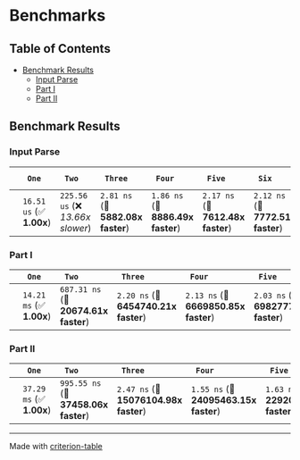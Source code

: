 # Benchmarks

## Table of Contents

- [Benchmark Results](#benchmark-results)
    - [Input Parse ](#input-parse-)
    - [Part I ](#part-i-)
    - [Part II ](#part-ii-)

## Benchmark Results

### Input Parse 

|        | ` One`                   | ` Two`                            | ` Three`                          | ` Four`                           | ` Five`                           | ` Six`                            | ` Seven`                          | ` Eight`                          | ` Nine`                           | ` Ten`                            | ` Eleven`                         | ` Twelve`                         | ` Thirteen`                       | ` Fourteen`                       | ` Fifteen`                        | ` Sixteen`                        | ` Seventeen`                      | ` Eighteen`                       | ` Nineteen`                       | ` Twenty`                         | ` TwentyOne`                      | ` TwentyTwo`                      | ` TwentyThree`                    | ` TwentyFour`                     | ` TwentyFive`                      |
|:-------|:-------------------------|:----------------------------------|:----------------------------------|:----------------------------------|:----------------------------------|:----------------------------------|:----------------------------------|:----------------------------------|:----------------------------------|:----------------------------------|:----------------------------------|:----------------------------------|:----------------------------------|:----------------------------------|:----------------------------------|:----------------------------------|:----------------------------------|:----------------------------------|:----------------------------------|:----------------------------------|:----------------------------------|:----------------------------------|:----------------------------------|:----------------------------------|:---------------------------------- |
|        | `16.51 us` (✅ **1.00x**) | `225.56 us` (❌ *13.66x slower*)   | `2.81 ns` (🚀 **5882.08x faster**) | `1.86 ns` (🚀 **8886.49x faster**) | `2.17 ns` (🚀 **7612.48x faster**) | `2.12 ns` (🚀 **7772.51x faster**) | `2.17 ns` (🚀 **7606.78x faster**) | `2.17 ns` (🚀 **7611.15x faster**) | `2.17 ns` (🚀 **7604.35x faster**) | `3.41 ns` (🚀 **4842.16x faster**) | `3.09 ns` (🚀 **5342.40x faster**) | `2.79 ns` (🚀 **5921.89x faster**) | `2.16 ns` (🚀 **7624.90x faster**) | `2.62 ns` (🚀 **6312.17x faster**) | `2.97 ns` (🚀 **5566.71x faster**) | `2.75 ns` (🚀 **5997.45x faster**) | `3.11 ns` (🚀 **5304.01x faster**) | `3.39 ns` (🚀 **4870.38x faster**) | `3.09 ns` (🚀 **5336.29x faster**) | `1.86 ns` (🚀 **8875.33x faster**) | `2.50 ns` (🚀 **6597.29x faster**) | `2.17 ns` (🚀 **7618.25x faster**) | `3.07 ns` (🚀 **5385.07x faster**) | `2.18 ns` (🚀 **7582.70x faster**) | `3.41 ns` (🚀 **4842.91x faster**)  |

### Part I 

|        | ` One`                   | ` Two`                               | ` Three`                             | ` Four`                              | ` Five`                              | ` Six`                               | ` Seven`                             | ` Eight`                             | ` Nine`                              | ` Ten`                               | ` Eleven`                            | ` Twelve`                            | ` Thirteen`                          | ` Fourteen`                          | ` Fifteen`                           | ` Sixteen`                           | ` Seventeen`                         | ` Eighteen`                          | ` Nineteen`                          | ` Twenty`                            | ` TwentyOne`                         | ` TwentyTwo`                         | ` TwentyThree`                       | ` TwentyFour`                        | ` TwentyFive`                         |
|:-------|:-------------------------|:-------------------------------------|:-------------------------------------|:-------------------------------------|:-------------------------------------|:-------------------------------------|:-------------------------------------|:-------------------------------------|:-------------------------------------|:-------------------------------------|:-------------------------------------|:-------------------------------------|:-------------------------------------|:-------------------------------------|:-------------------------------------|:-------------------------------------|:-------------------------------------|:-------------------------------------|:-------------------------------------|:-------------------------------------|:-------------------------------------|:-------------------------------------|:-------------------------------------|:-------------------------------------|:------------------------------------- |
|        | `14.21 ms` (✅ **1.00x**) | `687.31 ns` (🚀 **20674.61x faster**) | `2.20 ns` (🚀 **6454740.21x faster**) | `2.13 ns` (🚀 **6669850.85x faster**) | `2.03 ns` (🚀 **6982777.88x faster**) | `2.48 ns` (🚀 **5737112.37x faster**) | `2.79 ns` (🚀 **5100420.15x faster**) | `2.80 ns` (🚀 **5083674.00x faster**) | `2.79 ns` (🚀 **5102146.75x faster**) | `2.27 ns` (🚀 **6267794.25x faster**) | `1.58 ns` (🚀 **8966731.53x faster**) | `2.32 ns` (🚀 **6126625.17x faster**) | `2.44 ns` (🚀 **5817062.42x faster**) | `2.47 ns` (🚀 **5754451.37x faster**) | `2.47 ns` (🚀 **5761678.57x faster**) | `2.19 ns` (🚀 **6484747.25x faster**) | `1.86 ns` (🚀 **7644418.48x faster**) | `1.97 ns` (🚀 **7196268.43x faster**) | `2.45 ns` (🚀 **5800369.38x faster**) | `2.48 ns` (🚀 **5741242.53x faster**) | `2.47 ns` (🚀 **5745043.40x faster**) | `2.68 ns` (🚀 **5304195.41x faster**) | `2.21 ns` (🚀 **6430270.94x faster**) | `2.28 ns` (🚀 **6238237.41x faster**) | `2.78 ns` (🚀 **5104588.00x faster**)  |

### Part II 

|        | ` One`                   | ` Two`                               | ` Three`                              | ` Four`                               | ` Five`                               | ` Six`                                | ` Seven`                              | ` Eight`                              | ` Nine`                               | ` Ten`                                | ` Eleven`                             | ` Twelve`                             | ` Thirteen`                           | ` Fourteen`                           | ` Fifteen`                            | ` Sixteen`                            | ` Seventeen`                          | ` Eighteen`                           | ` Nineteen`                           | ` Twenty`                             | ` TwentyOne`                          | ` TwentyTwo`                          | ` TwentyThree`                        | ` TwentyFour`                         | ` TwentyFive`                          |
|:-------|:-------------------------|:-------------------------------------|:--------------------------------------|:--------------------------------------|:--------------------------------------|:--------------------------------------|:--------------------------------------|:--------------------------------------|:--------------------------------------|:--------------------------------------|:--------------------------------------|:--------------------------------------|:--------------------------------------|:--------------------------------------|:--------------------------------------|:--------------------------------------|:--------------------------------------|:--------------------------------------|:--------------------------------------|:--------------------------------------|:--------------------------------------|:--------------------------------------|:--------------------------------------|:--------------------------------------|:-------------------------------------- |
|        | `37.29 ms` (✅ **1.00x**) | `995.55 ns` (🚀 **37458.06x faster**) | `2.47 ns` (🚀 **15076104.98x faster**) | `1.55 ns` (🚀 **24095463.15x faster**) | `1.63 ns` (🚀 **22920357.31x faster**) | `1.77 ns` (🚀 **21121100.54x faster**) | `2.19 ns` (🚀 **16989211.16x faster**) | `2.04 ns` (🚀 **18256684.10x faster**) | `2.47 ns` (🚀 **15077773.37x faster**) | `2.76 ns` (🚀 **13501118.51x faster**) | `1.55 ns` (🚀 **24095632.54x faster**) | `2.27 ns` (🚀 **16406113.04x faster**) | `2.75 ns` (🚀 **13562903.21x faster**) | `2.48 ns` (🚀 **15066039.94x faster**) | `2.79 ns` (🚀 **13382746.83x faster**) | `2.29 ns` (🚀 **16258948.08x faster**) | `2.48 ns` (🚀 **15066585.03x faster**) | `2.72 ns` (🚀 **13713922.16x faster**) | `2.78 ns` (🚀 **13397285.75x faster**) | `1.87 ns` (🚀 **19983391.44x faster**) | `1.70 ns` (🚀 **21990857.83x faster**) | `2.24 ns` (🚀 **16667193.48x faster**) | `2.47 ns` (🚀 **15076584.12x faster**) | `2.48 ns` (🚀 **15035086.67x faster**) | `2.78 ns` (🚀 **13391992.88x faster**)  |

---
Made with [criterion-table](https://github.com/nu11ptr/criterion-table)

